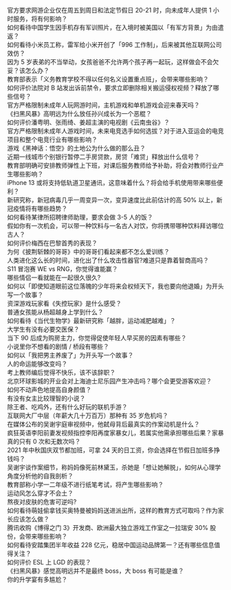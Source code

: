 官方要求网游企业仅在周五到周日和法定节假日 20-21 时，向未成年人提供 1 小时服务，将有何影响？  
如何看待中国学生因手机存有军训照片，在入境时被美国以「有军方背景」为由遣返？  
如何看待小米员工称，雷军给小米开创了「996 工作制」，后来被其他互联网公司效仿？  
因为 5 岁表弟的不当举动，女孩爸爸不允许两个孩子再一起玩，这样做会不会欠妥？该怎么办？  
教育部表示「义务教育学校不得以任何名义设置重点班」，会带来哪些影响？  
如何评价法院对 B 站发出诉前禁令，要求立即删除相关搬运侵权视频？释放了哪些信号？  
官方严格限制未成年人玩网游时间，主机游戏和单机游戏会迎来春天吗？  
《扫黑风暴》高明远为什么放任孙兴成长为一个恶棍？  
如何评价潘粤明、张雨绮、姜超主演的电视剧《云南虫谷》？  
官方严格限制未成年人游戏时间，未来电竞选手如何选拔？对于进入亚运会的电竞项目和整个电竞行业有哪些影响？  
游戏《黑神话：悟空》的土地公为什么做的那么丑？  
近期一线城市个别银行暂停二手房贷款，房贷「难贷」释放出什么信号？  
教育部明确可安排教师弹性上下班，对课后服务教师给予补助，将会对教师行业产生哪些影响？  
iPhone 13 或将支持低轨道卫星通讯，这意味着什么？将会给手机使用带来哪些便利？  
新研究称，新冠病毒几乎一周变异一次，变异速度比此前估计的高 50% 以上，新冠疫情将有哪些趋势？  
如何看待某律所招聘律师助理，要求会做 3-5 人的饭？  
假如你有一次机会，可以带一种饮料与一名古人对饮，你将携带哪种饮料拜访哪位古人？  
如何评价梅西在巴黎首秀的表现？  
为何《披荆斩棘的哥哥》中的哥哥们看起来都不怎么爱训练？  
人类进化这么长的时间，进化出了什么攻击性器官?难道只是靠着智商高吗？  
S11 冒泡赛 WE vs RNG，你觉得谁能赢？  
哪些情侣一看就能在一起很久很久?  
如何以「即使知道眼前这位落魄的少年将来会权倾天下，我也要向他退婚」为开头写一个故事？  
资深游戏玩家看《失控玩家》是什么感受？  
普通女孩能从杨超越身上学到什么？  
如何看待《当代生物学》最新研究称「越胖，运动减肥越难」？  
大学生有没有必要交医保？  
当下 90 后成为购房主力，你觉得促使年轻人早买房的因素有哪些？  
小说里你不想看的剧情 / 桥段有哪些？  
如何以「我把男主养废了」为开头写一个故事？  
人的命运能够改变吗？  
考上教师编后觉得不快乐，该不该辞职？  
北京环球影城的开业会对上海迪士尼乐园产生冲击吗？哪个会更受游客欢迎？  
如何不动声色地提高自身颜值？  
有没有女主比较理智的小说？  
除王者、吃鸡外，还有什么好玩的联机手游？  
互联网大厂中层（年薪大几十万百万）那种有 35 岁危机吗？  
在媒体公布的吴谢宇庭审视频中，他弑母背后最真实的作案动机是什么？  
疯狂英语李阳前妻发视频指控李阳再度家暴女儿，若属实他需承担哪些后果？家暴真的只有 0 次和无数次吗？  
2021 年中秋国庆双节都加班，可拿 24 天的日工资，你会选择在节假日加班多挣钱吗？  
吴谢宇谈作案细节，称妈妈像死前林黛玉，杀她是「想让她解脱」，如何从心理学角度分析他的自我剖析？  
教育部称小学一二年级不进行纸笔考试，将产生哪些影响？  
运动风怎么穿才不会土？  
熬夜对皮肤的危害可逆吗?  
如何看待萌娃偷拿钱买奥特曼被妈妈送进派出所，这样的教育方式可取吗？作为家长应该怎么做？  
腾讯收购《博得之门 3》开发商、欧洲最大独立游戏工作室之一拉瑞安 30% 股份，会带来哪些影响？  
如何看待安踏集团半年收益 228 亿元，稳居中国运动品牌第一？还有哪些信息值得关注？  
如何评价 ESL 上 LGD 的表现？  
《扫黑风暴》感觉高明远并不是最终 boss，大 boss 有可能是谁？  
你的升学宴有多尴尬？  
